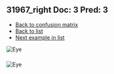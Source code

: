 ## 31967_right Doc: 3 Pred: 3
- [Back to confusion matrix](https://github.com/juliandewit/kaggle_retinopathy/blob/master/matrix.md)
- [Back to list](https://github.com/juliandewit/kaggle_retinopathy/blob/master/lists/33/list.md)
- [Next example in list](https://github.com/juliandewit/kaggle_retinopathy/blob/master/lists/33/31/31984_right.md)

![Eye](https://retinopaty.blob.core.windows.net/size1024/31967_right_3.jpeg)

### 

![Eye]()
